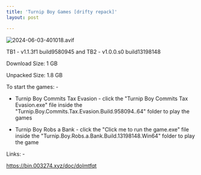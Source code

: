```yaml
---
title: 'Turnip Boy Games [drifty repack]'
layout: post

---
```

![2024-06-03-401018.avif](https://driftywinds.github.io/drifty_repacks/assets/2024-06-03-401018.avif)

TB1 - v1.1.3f1 build9580945 and TB2 - v1.0.0.s0 build13198148

Download Size: 1 GB

Unpacked Size: 1.8 GB

To start the games: -

- Turnip Boy Commits Tax Evasion - click the "Turnip Boy Commits Tax Evasion.exe" file inside the "Turnip.Boy.Commits.Tax.Evasion.Build.958094..64" folder to play the games

- Turnip Boy Robs a Bank - click the "Click me to run the game.exe" file inside the "Turnip.Boy.Robs.a.Bank.Build.13198148.Win64" folder to play the game

Links: -

https://bin.003274.xyz/doc/dolmtfqt

